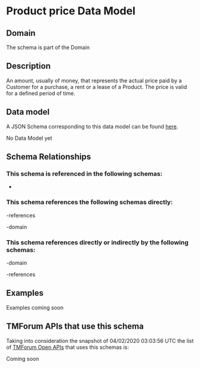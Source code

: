 # Product price Data Model

## Domain

The  schema is part of the  Domain

## Description

An amount, usually of money, that represents the actual price paid by a Customer for a purchase, a rent or a lease of a Product. The price is valid for a defined period of time.

## Data model

A JSON Schema corresponding to this data model can be found
[here](https://github.com/tmforum-rand/schemas/blob/candidates/Product/ProductPrice.schema.json).

No Data Model yet

## Schema Relationships

### This schema is referenced in the following schemas:

-

### This schema references the following schemas directly:

-references

-domain

### This schema references directly or indirectly by the following schemas:

-domain

-references



## Examples

Examples coming soon

## TMForum APIs that use this schema

Taking into consideration the snapshot of 04/02/2020 03:03:56 UTC the list of [TMForum Open APIs](https://www.tmforum.org/open-apis/) that uses this schemas is:

Coming soon